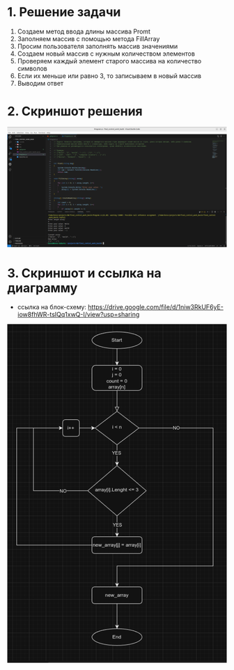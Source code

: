 # 1. Решение задачи
1. Создаем метод ввода длины массива Promt
2. Заполняем массив с помощью метода FillArray
3. Просим пользователя заполнять массив значениями
4. Создаем новый массив с нужным количеством элементов
5. Проверяем каждый элемент старого массива на количество символов
6. Если их меньше или равно 3, то записываем в новый массив
7. Выводим ответ
# 2. Скриншот решения
![Скриншот с успешным выполнением задания](/Task_is_Done.png)
# 3. Скриншот и ссылка на диаграмму
- ссылка на блок-схему: https://drive.google.com/file/d/1niw3RkUF6yE-iow8fhWR-tsIQq1xwQ-I/view?usp=sharing

![Скриншот блок-схемы](/Diagram.png)